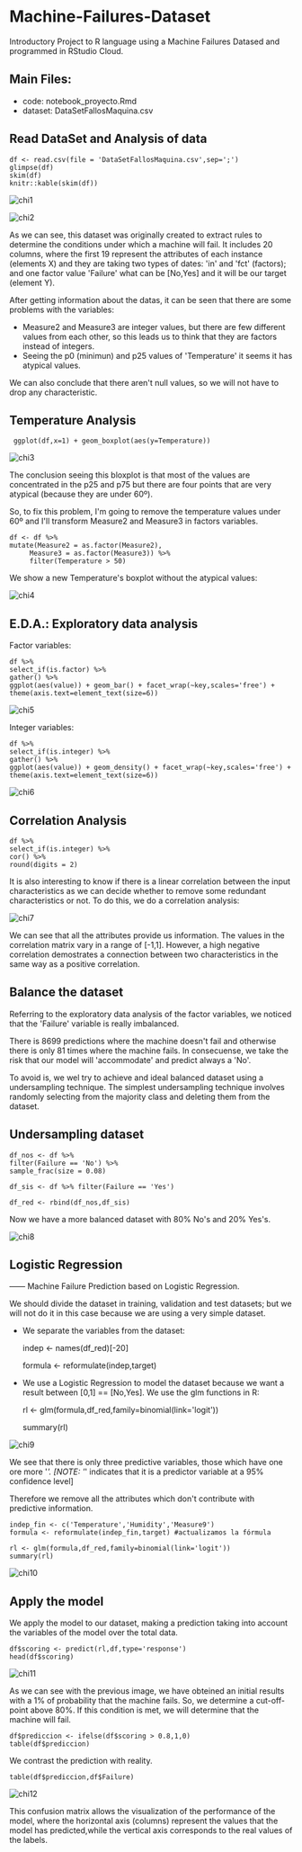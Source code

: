 # Machine-Failures-Dataset
Introductory Project to R language using a Machine Failures Datased and programmed in RStudio Cloud.

## Main Files:
- code: notebook_proyecto.Rmd
- dataset: DataSetFallosMaquina.csv

## Read DataSet and Analysis of data

    df <- read.csv(file = 'DataSetFallosMaquina.csv',sep=';')
    glimpse(df)
    skim(df)
    knitr::kable(skim(df))
    
 ![chi1](Pics/R_dataset.PNG)
 
 ![chi2](Pics/R_dataset2.PNG)
 
    
  As we can see, this dataset was originally created to extract rules to determine the conditions under which a machine will fail. It includes 20 columns, where the first 19 represent the attributes of each instance (elements X) and they are taking two types of dates: 'in' and 'fct' (factors); and one factor value 'Failure' what can be [No,Yes] and it will be our target (element Y).
  
  After getting information about the datas, it can be seen that there are some problems with the variables:
  
  - Measure2 and Measure3 are integer values, but there are few different values from each other, so this leads us to think that they are factors instead of integers.
  - Seeing the p0 (minimun) and p25 values of 'Temperature' it seems it has atypical values.
  
  We can also conclude that there aren't null values, so we will not have to drop any characteristic.
  
## Temperature Analysis

     ggplot(df,x=1) + geom_boxplot(aes(y=Temperature))

![chi3](Pics/R_plot_zoom_png.png)

  
  The conclusion seeing this bloxplot is that most of the values are concentrated in the p25 and p75 but there are four points that are very atypical (because they are under 60º).
  
  So, to fix this problem, I'm going to remove the temperature values under 60º and I'll transform Measure2 and Measure3 in factors variables.
  
    df <- df %>%
    mutate(Measure2 = as.factor(Measure2), 
         Measure3 = as.factor(Measure3)) %>% 
         filter(Temperature > 50) 
         
         

  We show a new Temperature's boxplot without the atypical values:
  
![chi4](Pics/R_plot_zoom_corregido.png)

## E.D.A.: Exploratory data analysis

Factor variables:

    df %>%
    select_if(is.factor) %>%
    gather() %>%
    ggplot(aes(value)) + geom_bar() + facet_wrap(~key,scales='free') +
    theme(axis.text=element_text(size=6))

![chi5](Pics/R_ggplot_fct.png)

Integer variables:

    df %>%
    select_if(is.integer) %>%
    gather() %>%
    ggplot(aes(value)) + geom_density() + facet_wrap(~key,scales='free') +
    theme(axis.text=element_text(size=6))

![chi6](Pics/R_ggplot_int.png)
  
## Correlation Analysis

    df %>%
    select_if(is.integer) %>%
    cor() %>% 
    round(digits = 2)
    
  It is also interesting to know if there is a linear correlation between the input characteristics as we can decide whether to remove some redundant characteristics or not. To do this, we do a correlation analysis:
 

![chi7](Pics/R_correlacion.PNG)

  We can see that all the attributes provide us information. The values in the correlation matrix vary in a range of [-1,1]. However, a high negative correlation demostrates a connection between two characteristics in the same way as a positive correlation.
  
## Balance the dataset

  Referring to the exploratory data analysis of the factor variables, we noticed that the 'Failure' variable is really imbalanced.
  
  There is 8699 predictions where the machine doesn't fail and otherwise there is only 81 times where the machine fails. In consecuense, we take the risk that our model will 'accommodate' and predict always a 'No'. 
  
  To avoid is, we wel try to achieve and ideal balanced dataset using a undersampling technique. The simplest undersampling technique involves randomly selecting from the majority class and deleting them from the dataset.
  
## Undersampling dataset

    df_nos <- df %>%
    filter(Failure == 'No') %>%
    sample_frac(size = 0.08)

    df_sis <- df %>% filter(Failure == 'Yes')

    df_red <- rbind(df_nos,df_sis)
  
Now we have a more balanced dataset with 80% No's and 20% Yes's.

![chi8](Pics/R_inframuestreo.PNG)

## Logistic Regression
—— Machine Failure Prediction based on Logistic Regression.

  We should divide the dataset in training, validation and test datasets; but we will not do it in this case because we are using a very simple dataset.
  
  - We separate the variables from the dataset:
  
    indep <- names(df_red)[-20]
    
    formula <- reformulate(indep,target)
  
  - We use a Logistic Regression to model the dataset because we want a result between [0,1] == [No,Yes].
  We use the glm functions in R:
  
    rl <- glm(formula,df_red,family=binomial(link='logit'))
    
    summary(rl)
    
![chi9](Pics/R_glm.PNG)   

We see that there is only three predictive variables, those which have one ore more '*'.
[NOTE: '*' indicates that it is a predictor variable at a 95% confidence level]

Therefore we remove all the attributes which don't contribute with predictive information.

    indep_fin <- c('Temperature','Humidity','Measure9')
    formula <- reformulate(indep_fin,target) #actualizamos la fórmula

    rl <- glm(formula,df_red,family=binomial(link='logit'))
    summary(rl)
    
![chi10](Pics/R_glm2.PNG)      


## Apply the model

  We apply the model to our dataset, making a prediction taking into account the variables of the model over the total data.

    df$scoring <- predict(rl,df,type='response')
    head(df$scoring)
    
![chi11](Pics/R_scoring.PNG)         
    
  As we can see with the previous image, we have obteined an initial results with a 1% of probability that the machine fails. So, we determine a cut-off-point above 80%. If this condition is met, we will determine that the machine will fail.
  
    df$prediccion <- ifelse(df$scoring > 0.8,1,0)
    table(df$prediccion)
    
  We contrast the prediction with reality.
  
    table(df$prediccion,df$Failure)
  
![chi12](Pics/R_prediccion.PNG) 

This confusion matrix allows the visualization of the performance of the model, where the horizontal axis (columns) represent the values that the model has predicted,while the vertical axis corresponds to the real values of the labels.

  





  
  






